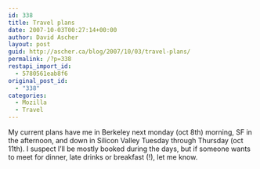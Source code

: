 ```yaml
---
id: 338
title: Travel plans
date: 2007-10-03T00:27:14+00:00
author: David Ascher
layout: post
guid: http://ascher.ca/blog/2007/10/03/travel-plans/
permalink: /?p=338
restapi_import_id:
  - 5780561eab8f6
original_post_id:
  - "338"
categories:
  - Mozilla
  - Travel
---
```

My current plans have me in Berkeley next monday (oct 8th) morning, SF in the afternoon, and down in Silicon Valley Tuesday through Thursday (oct 11th). I suspect I&#8217;ll be mostly booked during the days, but if someone wants to meet for dinner, late drinks or breakfast (!), let me know.